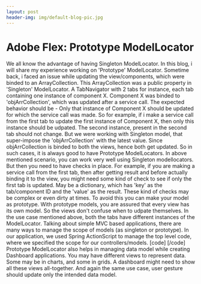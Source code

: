 ```yaml
---
layout: post
header-img: img/default-blog-pic.jpg
---
```


# Adobe Flex: Prototype ModelLocator

We all know the advantage of having Singleton ModelLocator. In this blog, i will share my experience working on 'Prototype' ModelLocator. Sometime back, i faced an issue while updating the view/components, which were binded to an ArrayCollection. This ArrayCollection was a public property in 'Singleton' ModelLocator. A TabNavigator with 2 tabs for instance, each tab containing one instance of component X. Component X was binded to 'objArrCollection', which was updated after a service call. The expected behavior should be - Only that instance of Component X should be updated for which the service call was made. So for example, if i make a service call from the first tab to update the first instance of Component X, then only this instance should be udpated. The second instance, present in the second tab should not change. But we were working with Singleton model, that super-impose the 'objArrCollection' with the latest value. Since objArrCollection is binded to both the views, hence both get updated. So in such cases, it is always good to have Prototype ModelLocators. In above mentioned scenario, you can work very well using Singleton modellocators. But then you need to have checks in place. For example, if you are making a service call from the first tab, then after getting result and before actually binding it to the view, you might need some kind of check to see if only the first tab is updated. May be a dictionary, which has 'key' as the tab/component ID and the 'value' as the result. These kind of checks may be complex or even dirty at times. To avoid this you can make your model as prototype. With prototype models, you are assured that every view has its own model. So the views don't confuse when to udpate themselves. In the use case mentioned above, both the tabs have different instances of the ModelLocator. Talking about simple MVC based applications, there are many ways to manage the scope of models (as singleton or prototype). In our application, we used Spring ActionScript to manage the top level code, where we specified the scope for our controllers/models. [code] <!-- Model --> <Object id="applicationModel" clazz="{ApplicationModel}" scope="prototype"/> <!-- Controller --> <Object id="applicationController" clazz="{ApplicationController}" scope="prototype"> <ConstructorArg ref="{applicationModel}"/> </Object> [/code] Prototype ModelLocator also helps in managing data model while creating Dashboard applications. You may have different views to represent data. Some may be in charts, and some in grids. A dashboard might need to show all these views all-together. And again the same use case, user gesture should update only the intended data model.